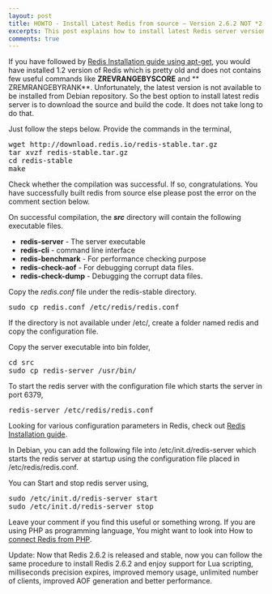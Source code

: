 ```yaml
---
layout: post
title: HOWTO - Install Latest Redis from source – Version 2.6.2 NOT *2.4.17*
excerpts: This post explains how to install latest Redis server version from Source rather than installing old version from Debian repository using apt-get.
comments: true
---
```

If you have followed by [Redis Installation guide using apt-get](http://www.arunchinnachamy.com/awesomeness-of-redis-redis-installation-and-configuration/ "Awesomeness of Redis – Redis Installation and Configuration"), you would have installed 1.2 version of Redis which is pretty old and does not contains few useful commands like **ZREVRANGEBYSCORE** and ** ZREMRANGEBYRANK**. Unfortunately, the latest version is not available to be installed from Debian repository. So the best option to install latest redis server is to download the source and build the code. It does not take long to do that.

Just follow the steps below. Provide the commands in the terminal,

<pre lang="bash">wget http://download.redis.io/redis-stable.tar.gz
tar xvzf redis-stable.tar.gz
cd redis-stable
make</pre>

Check whether the compilation was successful. If so, congratulations. You have successfully built redis from source else please post the error on the comment section below.


On successful compilation, the **_src_** directory will contain the following executable files.

*   **redis-server** - The server executable
*   **redis-cli** - command line interface
*   **redis-benchmark** - For performance checking purpose
*   **redis-check-aof** - For debugging corrupt data files.
*   **redis-check-dump** - Debugging the corrupt data files.

Copy the _redis.conf_ file under the redis-stable directory.

<pre lang="bash">sudo cp redis.conf /etc/redis/redis.conf</pre>

If the directory is not available under /etc/, create a folder named redis and copy the configuration file.

Copy the server executable into bin folder,

<pre lang="bash">cd src
sudo cp redis-server /usr/bin/</pre>

To start the redis server with the configuration file which starts the server in port 6379,

<pre lang="bash">redis-server /etc/redis/redis.conf</pre>

Looking for various configuration parameters in Redis, check out [Redis Installation guide](http://www.arunchinnachamy.com/awesomeness-of-redis-redis-installation-and-configuration/ "Awesomeness of Redis – Redis Installation and Configuration"). 

In Debian, you can add the following file into /etc/init.d/redis-server which starts the redis server at startup using the configuration file placed in /etc/redis/redis.conf.
<script src="https://gist.github.com/257298.js"></script>
<div style="text-align:center;"></div>

You can Start and stop redis server using,

<pre lang="bash">sudo /etc/init.d/redis-server start
sudo /etc/init.d/redis-server stop</pre>

Leave your comment if you find this useful or something wrong. If you are using PHP as programming language, You might want to look into How to [connect Redis from PHP](http://www.arunchinnachamy.com/awesomeness-of-redis-redis-and-php/ "Awesomeness of Redis – Redis and PHP").

Update: Now that Redis 2.6.2 is released and stable, now you can follow the same procedure to install Redis 2.6.2 and enjoy support for Lua scripting, milliseconds precision expires, improved memory usage, unlimited number of clients, improved AOF generation and better performance. 
